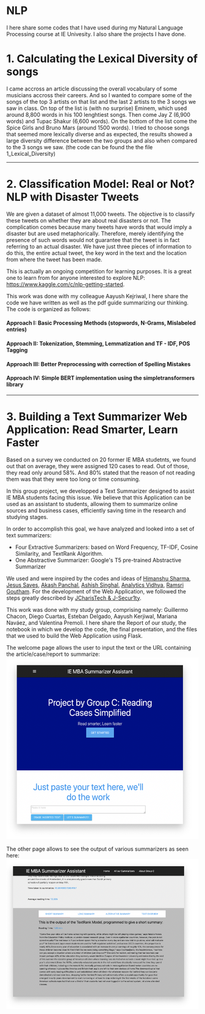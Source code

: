 # NLP
I here share some codes that I have used during my Natural Language Processing course at IE Univesity. I also share the projects I have done.

# 1. Calculating the Lexical Diversity of songs
I came accross an article discussing the overall vocabulary of some musicians accross their careers. And so I wanted to compare some of the songs of the top 3 artists on that list and the last 2 artists to the 3 songs we saw in class.
On top of the list is (with no surprise) Eminem, which used around 8,800 words in his 100 lenghtiest songs. Then come Jay Z (6,900 words) and Tupac Shakur (6,600 words). On the bottom of the list come the Spice Girls and Bruno Mars (around 1500 words).
I tried to choose songs that seemed more lexically diverse and as expected, the results showed a large diversity difference between the two groups and also when compared to the 3 songs we saw. (the code can be found the the file 1_Lexical_Diversity)
___
# 2. Classification Model: Real or Not? NLP with Disaster Tweets
We are given a dataset of almost 11,000 tweets. The objective is to classify these tweets on whether they are about real disasters or not. The complication comes because many tweets have words that would imply a disaster but are used metaphorically. Therefore, merely identifying the presence of such words would not guarantee that the tweet is in fact referring to an actual disaster.
We have just three pieces of information to do this, the entire actual tweet, the key word in the text and the location from where the tweet has been made.

This is actually an ongoing competition for learning purposes. It is a great one to learn from for anyone interested to explore NLP: https://www.kaggle.com/c/nlp-getting-started. 

This work was done with my colleague Aayush Kejriwal, I here share the code we have written as well as the pdf guide summarizing our thinking. The code is organized as follows:

#### Approach I: Basic Processing Methods (stopwords, N-Grams, Mislabeled entries)

#### Approach II: Tokenization, Stemming, Lemmatization and  TF - IDF, POS Tagging

#### Approach III: Better Preprocessing with correction of Spelling Mistakes

#### Approach IV: Simple BERT implementation using the simpletransformers library

___
# 3. Building a Text Summarizer Web Application: Read Smarter, Learn Faster
Based on a survey we conducted on 20 former IE MBA studetnts, we found out that on average, they were assigned 120 cases to read. Out of those, they read only around 58%. And 80% stated that the reason of not reading them was that they were too long or time consuming.

In this group project, we developped a Text Summarizer designed to assist IE MBA students facing this issue. We believe that this Application can be used as an assistant to students, allowing them to summarize online sources and business cases, efficiently saving time in the research and studying stages. 

In order to accomplish this goal, we have analyzed and looked into a set of text summarizers: 

- Four Extractive Summarizers: based on Word Frequency, TF-IDF, Cosine Similarity, and TextRank Algorithm.
- One Abstractive Summarizer: Google's T5 pre-trained Abstractive Summarizer

We used and were inspired by the codes and ideas of [Himanshu Sharma](https://www.presentslide.in/2019/08/text-summarization-python-spacy-library.html), [Jesus Saves](https://jcharistech.wordpress.com/2018/12/31/text-summarization-using-spacy-and-python/), [Akash Panchal](https://towardsdatascience.com/text-summarization-using-tf-idf-e64a0644ace3), [Ashish Singhal](https://medium.com/datapy-ai/nlp-building-text-summarizer-part-1-902fec337b81), [Analytics Vidhya](https://www.analyticsvidhya.com/blog/2018/11/introduction-text-summarization-textrank-python/), [Ramsri Goutham](https://towardsdatascience.com/simple-abstractive-text-summarization-with-pretrained-t5-text-to-text-transfer-transformer-10f6d602c426). For the development of the Web Application, we followed the steps greatly described by [JCharisTech & J-Secur1ty](https://www.youtube.com/watch?v=xvLQdP549NA&t=228s).

This work was done with my study group, comprising namely: Guillermo Chacon, Diego Cuartas, Esteban Delgado, Aayush Kerjiwal, Mariana Naváez, and Valentina Premoli. I here share the Report of our study, the notebook in which we develop the code, the final presentation, and the files that we used to build the Web Application using Flask.

The welcome page allows the user to input the text or the URL containing the article/case/report to summarize:
![WebApp interface](/3_Text_Summarizer_Web_App/webapp.png)

The other page allows to see the output of various summarizers as seen here:
![WebApp interface 2](/3_Text_Summarizer_Web_App/webapp2.png)

